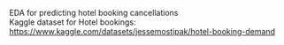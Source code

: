 EDA for predicting hotel booking cancellations <br>
Kaggle dataset for Hotel bookings: https://www.kaggle.com/datasets/jessemostipak/hotel-booking-demand 
